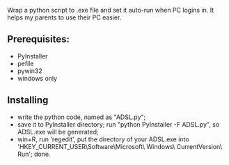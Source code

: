 Wrap a python script to .exe file and set it auto-run when PC logins in. It helps my parents to use their PC easier.

## Prerequisites: 
* PyInstaller
* pefile
* pywin32
* windows only

## Installing
* write the python code, named as "ADSL.py"; 
* save it to PyInstaller directory; run "python PyInstaller -F ADSL.py", so ADSL.exe will be generated; 
* win+R, run 'regedit', put the directory of your ADSL.exe into 'HKEY_CURRENT_USER\Software\Microsoft\ Windows\ CurrentVersion\ Run'; done.
